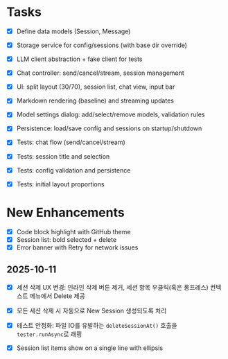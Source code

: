 # Tasks

- [x] Define data models (Session, Message)
- [x] Storage service for config/sessions (with base dir override)
- [x] LLM client abstraction + fake client for tests
- [x] Chat controller: send/cancel/stream, session management
- [x] UI: split layout (30/70), session list, chat view, input bar
- [x] Markdown rendering (baseline) and streaming updates
- [x] Model settings dialog: add/select/remove models, validation rules
- [x] Persistence: load/save config and sessions on startup/shutdown
- [x] Tests: chat flow (send/cancel/stream)
- [x] Tests: session title and selection
- [x] Tests: config validation and persistence
- [x] Tests: initial layout proportions




# New Enhancements
- [x] Code block highlight with GitHub theme
- [x] Session list: bold selected + delete
- [x] Error banner with Retry for network issues

## 2025-10-11
- [x] 세션 삭제 UX 변경: 인라인 삭제 버튼 제거, 세션 항목 우클릭(혹은 롱프레스) 컨텍스트 메뉴에서 Delete 제공
- [x] 모든 세션 삭제 시 자동으로 New Session 생성되도록 처리
- [x] 테스트 안정화: 파일 IO를 유발하는 `deleteSessionAt()` 호출을 `tester.runAsync`로 래핑


- [x] Session list items show on a single line with ellipsis
